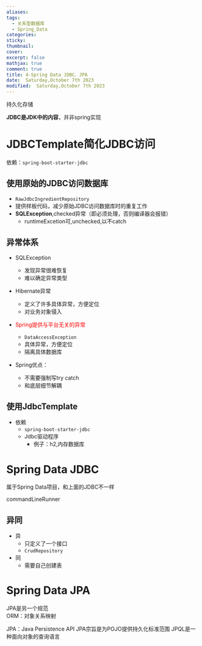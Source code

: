```yaml
---
aliases: 
tags:
  - 关系型数据库
  - Spring_Data
categories: 
sticky: 
thumbnail: 
cover: 
excerpt: false
mathjax: true
comment: true
title: 4-Spring Data JDBC、JPA
date:  Saturday,October 7th 2023
modified:  Saturday,October 7th 2023
---
```


持久化存储

**JDBC是JDK中的内容**，并非spring实现

# JDBCTemplate简化JDBC访问

依赖：`spring-boot-starter-jdbc`

## 使用原始的JDBC访问数据库

- `RawJdbcIngredientRepository`
- 提供样板代码，减少原始JDBC访问数据库时的重复工作
- **SQLException**,checked异常（即必须处理，否则编译器会报错）
	- runtimeExcetion可,unchecked,以不catch

## 异常体系

- SQLException
	- 发现异常很难恢复
	- 难以确定异常类型
- Hibernate异常
	- 定义了许多具体异常，方便定位
	- 对业务对象侵入
- <font color="#ff0000">Spring提供与平台无关的异常</font>
	- `DataAccessException`
	- 具体异常，方便定位
	- 隔离具体数据库

- Spring优点：
	- 不需要强制写try catch
	- 和底层细节解耦

## 使用JdbcTemplate

- 依赖
	- `spring-boot-starter-jdbc`
	- Jdbc驱动程序
		- 例子：h2,内存数据库


# Spring Data JDBC

属于Spring Data项目，和上面的JDBC不一样

commandLineRunner
## 异同

- 异
	- 只定义了一个接口
	- `CrudRepository`
- 同
	- 需要自己创建表
# Spring Data JPA

JPA是另一个规范  
ORM：对象关系映射

JPA：Java Persistence API
JPA宗旨是为POJO提供持久化标准范围
JPQL是一种面向对象的查询语言